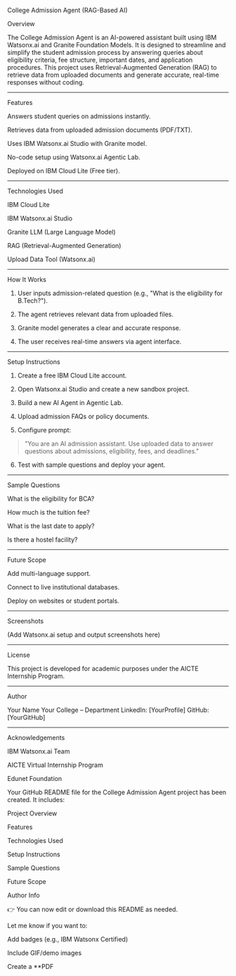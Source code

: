 College Admission Agent (RAG-Based AI)

Overview

The College Admission Agent is an AI-powered assistant built using IBM Watsonx.ai and Granite Foundation Models. It is designed to streamline and simplify the student admission process by answering queries about eligibility criteria, fee structure, important dates, and application procedures. This project uses Retrieval-Augmented Generation (RAG) to retrieve data from uploaded documents and generate accurate, real-time responses without coding.


---

Features

Answers student queries on admissions instantly.

Retrieves data from uploaded admission documents (PDF/TXT).

Uses IBM Watsonx.ai Studio with Granite model.

No-code setup using Watsonx.ai Agentic Lab.

Deployed on IBM Cloud Lite (Free tier).



---

Technologies Used

IBM Cloud Lite

IBM Watsonx.ai Studio

Granite LLM (Large Language Model)

RAG (Retrieval-Augmented Generation)

Upload Data Tool (Watsonx.ai)



---

How It Works

1. User inputs admission-related question (e.g., "What is the eligibility for B.Tech?").


2. The agent retrieves relevant data from uploaded files.


3. Granite model generates a clear and accurate response.


4. The user receives real-time answers via agent interface.




---

Setup Instructions

1. Create a free IBM Cloud Lite account.


2. Open Watsonx.ai Studio and create a new sandbox project.


3. Build a new AI Agent in Agentic Lab.


4. Upload admission FAQs or policy documents.


5. Configure prompt:

> "You are an AI admission assistant. Use uploaded data to answer questions about admissions, eligibility, fees, and deadlines."




6. Test with sample questions and deploy your agent.




---

Sample Questions

What is the eligibility for BCA?

How much is the tuition fee?

What is the last date to apply?

Is there a hostel facility?



---

Future Scope

Add multi-language support.

Connect to live institutional databases.

Deploy on websites or student portals.



---

Screenshots

(Add Watsonx.ai setup and output screenshots here)


---

License

This project is developed for academic purposes under the AICTE Internship Program.


---

Author

Your Name
Your College – Department
LinkedIn: [YourProfile]
GitHub: [YourGitHub]


---

Acknowledgements

IBM Watsonx.ai Team

AICTE Virtual Internship Program

Edunet Foundation




Your GitHub README file for the College Admission Agent project has been created. It includes:

Project Overview

Features

Technologies Used

Setup Instructions

Sample Questions

Future Scope

Author Info


👉 You can now edit or download this README as needed.

Let me know if you want to:

Add badges (e.g., IBM Watsonx Certified)

Include GIF/demo images

Create a **PDF
